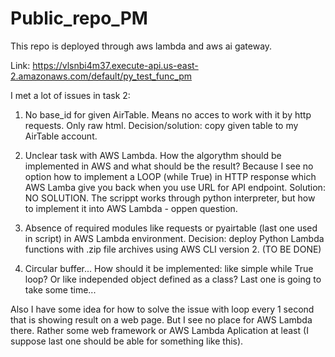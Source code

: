 # Public_repo_PM

This repo is deployed through aws lambda and aws ai gateway.

Link: https://vlsnbi4m37.execute-api.us-east-2.amazonaws.com/default/py_test_func_pm


I met a lot of issues in task 2:

1) No base_id for given AirTable. Means no acces to work with it by http requests. Only raw html.
Decision/solution: copy given table to my AirTable account.

2) Unclear task with AWS Lambda. How the algorythm should be implemented in AWS and what should be the result? Because I see no option how to implement a LOOP (while True) in HTTP response which AWS Lamba give you back when you use URL for API endpoint.
Solution: NO SOLUTION. The scrippt works through python interpreter, but how to implement it into AWS Lambda - oppen question.

3) Absence of required modules like requests or pyairtable (last one used in script) in AWS Lambda environment.
Decision: deploy Python Lambda functions with .zip file archives using AWS CLI version 2. (TO BE DONE)

4) Circular buffer... How should it be implemented: like simple while True loop? Or like independed object defined as a class? Last one is going to take some time...

Also I have some idea for how to solve the issue with loop every 1 second that is showing result on a web page. But I see no place for AWS Lambda there. Rather some web framework or AWS Lambda Aplication at least (I suppose last one should be able for something like this).
